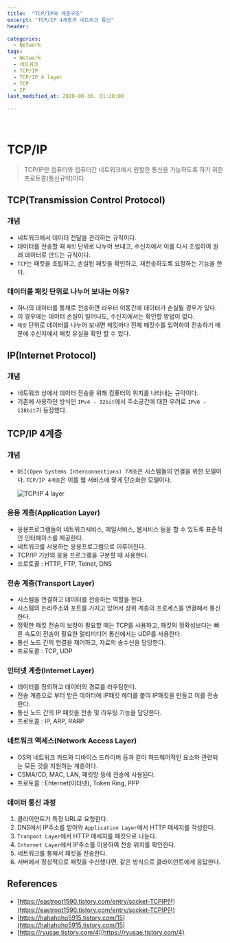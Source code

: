 ```yaml
---
title:  "TCP/IP와 계층구조"
excerpt: "TCP/IP 4계층과 네트워크 통신"
header:

categories:
  - Network
tags:
  - Network
  - 네트워크
  - TCP/IP
  - TCP/IP 4 layer
  - TCP
  - IP
last_modified_at: 2020-08-30. 01:20:00

---
```


<br>

# TCP/IP

> TCP/IP란 컴퓨터와 컴퓨터간 네트워크에서 원할한 통신을 가능하도록 하기 위한 프로토콜(통신규약)이다.

## TCP(Transmission Control Protocol)

### 개념

- 네트워크에서 데이터 전달을 관리하는 규칙이다.
- 데이터를 전송할 때 `패킷` 단위로 나누어 보내고, 수신지에서 이를 다시 조립하여 원래 데이터로 만드는 규칙이다.
- `TCP`는 패킷을 조립하고, 손실된 패킷을 확인하고, 재전송하도록 요청하는 기능을 한다.



### 데이터를 패킷 단위로 나누어 보내는 이유?

- 하나의 데이터를 통채로 전송하면 라우터 이동간에 데이터가 손실될 경우가 있다.
- 이 경우에는 데이터 손실이 일어나도, 수신지에서는 확인할 방법이 없다.
- `패킷` 단위로 데이터를 나누어 보내면 패킷마다 전체 패킷수를 입력하여 전송하기 때문에 수신지에서 패킷 유실을 확인 할 수 있다.



## IP(Internet Protocol)

### 개념

- 네트워크 상에서 데이터 전송을 위해 컴퓨터의 위치를 나타내는 규약이다.
- 기존에 사용하던 방식인 `IPv4 - 32bit`에서 주소공간에 대한 우려로 `IPv6 - 128bit`가 등장했다.



## TCP/IP 4계층

### 개념

- `OSI(Open Systems Interconnections) 7계층`은 시스템들의 연결을 위한 모델이다. `TCP/IP 4계층`은 이를 웹 서비스에 맞게 단순화한 모델이다.

  ![TCP:IP 4 layer](https://user-images.githubusercontent.com/58318041/91638346-eee94a80-ea49-11ea-9bd0-3d0b83b4bf39.png)



### 응용 계층(Application Layer)

- 응용프로그램들이 네트워크서비스, 메일서비스, 웹서비스 등을 할 수 있도록 표준적인 인터페이스를 제공한다.
- 네트워크를 사용하는 응용프로그램으로 이루어진다.
- TCP/IP 기반의 응용 프로그램을 구분할 때 사용한다.
- 프로토콜 : HTTP, FTP, Telnet, DNS

### 전송 계층(Transport Layer)

- 시스템을 연결하고 데이터를 전송하는 역할을 한다.
- 시스템의 논리주소와 포트를 가지고 있어서 상위 계층의 프로세스를 연결해서 통신한다.
- 정확한 패킷 전송이 보장이 필요할 때는 TCP를 사용하고, 패킷의 정확성보다는 빠른 속도의 전송이 필요한 멀티미디어 통신에서는 UDP를 사용한다.
- 통신 노드 간의 연결을 제어하고, 자료의 송수신을 담당한다.
- 프로토콜 : TCP, UDP

### 인터넷 계층(Internet Layer)

- 데이터를 정의하고 데이터의 경로를 라우팅한다.
- 전송 계층으로 부터 받은 데이터에 IP패킷 헤더를 붙여 IP패킷을 만들고 이를 전송한다.
- 통신 노드 간의 IP 패킷을 전송 및 라우팅 기능을 담당한다.
- 프로토콜 : IP, ARP, RARP

### 네트워크 액세스(Network Access Layer)

- OS의 네트워크 카드와 디바이스 드라이버 등과 같이 하드웨어적인 요소와 관련되 는 모든 것을 지원하는 계층이다.
- CSMA/CD, MAC, LAN, 패킷망 등에 전송에 사용된다.
- 프로토콜 : Ehternet(이더넷), Token Ring, PPP



### 데이터 통신 과정

1. 클라이언트가 특정 URL로 요청한다.
2. DNS에서 IP주소를 받아와 `Application Layer`에서 HTTP 메세지를 작성한다.
3. `Tranpoot Layer`에서 HTTP 메세지를 패킷으로 나눈다.
4. `Internet Layer`에서 IP주소를 이용하여 전송 위치를 확인한다.
5. 네트워크를 통해서 패킷을 전송한다.
6. 서버에서 정상적으로 패킷을 수신했다면, 같은 방식으로 클라이언트에게 응답한다.



## References

- [https://eastroot1590.tistory.com/entry/socket-TCPIP란](https://eastroot1590.tistory.com/entry/socket-TCPIP란)
- [https://hahahoho5915.tistory.com/15](https://hahahoho5915.tistory.com/15)
- [https://ryusae.tistory.com/4](https://ryusae.tistory.com/4)

